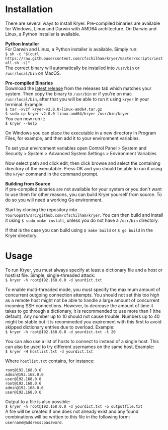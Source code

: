 # Installation
There are several ways to install Kryer. Pre-compiled binaries are available for Windows, Linux and Darwin with AMD64 architecture. On Darwin and Linux, a Python installer is available.
  
**Python Installer**  
For Darwin and Linux, a Python installer is available. Simply run:  
`$ sh -c "$(curl https://raw.githubusercontent.com/cfschilham/kryer/master/scripts/install.sh -s)"`  
The correct binary will automatically be installed into `/usr/bin` or `/usr/local/bin` on MacOS.  
  
**Pre-compiled Binaries**  
Download the [latest release](https://github.com/cfschilham/kryer/releases/latest) from the releases tab which matches your system. Then copy the binary to `/usr/bin` or if you're on mac `/usr/local/bin`, after that you will be able to run it using `kryer` in your terminal. Example:  
`$ tar -xvzf kryer-v2.0.0-linux-amd64.tar.gz`  
`$ sudo cp kryer-v2.0.0-linux-amd64/kryer /usr/bin/kryer`  
You can now run it:  
`$ kryer --help`  
  
On Windows you can place the executable in a new directory in Program Files, for example, and then add it to your environment variables. 
  
To set your environment variables open Control Panel > System and Security > System > Advanced System Settings > Environment Variables
  
Now select path and click edit, then click browse and select the containing directory of the executable. Press OK and you should be able to run it using the `kryer` command in the command prompt.
  
**Building from Source**  
If pre-compiled binaries are not available for your system or you don't want to use them for other reasons, you can build Kryer yourself from source. To do so you will need a working Go environment. 
  
Start by cloning the repository into `YourGopath/src/github.com/cfschilham/kryer`. You can then build and install it using `$ sudo make install`, unless you do not have a `/usr/bin` directory.
  
If that is the case you can build using `$ make build` or `$ go build` in the Kryer directory.  
  
# Usage
To run Kryer, you must always specify at least a dictionary file and a host or hostlist file. Simple, single-threaded attack:  
`$ kryer -h root@192.168.0.0 -d yourdict.txt`  
  
To enable multi-threaded mode, you must specify the maximum amount of concurrent outgoing connection attempts. You should not set this too high as a remote host might not be able to handle a large amount of concurrent incoming SSH connections. However, to decrease the amount of time it takes to go through a dictionary, it is recommended to use more than 1 (the default). Any number up to 10 should not cause trouble. Numbers up to 40 might be stable but it is recommeded you expirement with this first to avoid skipped dictionary entries due to overload. Example:  
`$ kryer -h root@192.168.0.0 -d yourdict.txt -t 20`  
  
You can also use a list of hosts to connect to instead of a single host. This can also be used to try different usernames on the same host. Example:  
`$ kryer -H hostlist.txt -d yourdict.txt`  
  
Where `hostlist.txt` contains, for instance:  
```
root@192.168.0.0
admin@192.168.0.0
user@192.168.0.0
root@192.168.0.6
admin@192.168.0.6
user@192.168.0.6
```
  
Output to a file is also possible:  
`$ kryer -h root@192.168.0.0 -d yourdict.txt -o outputfile.txt`  
A file will be created if one does not already exist and any found combinations will be written to this file in the following form: `username@address:password`.
